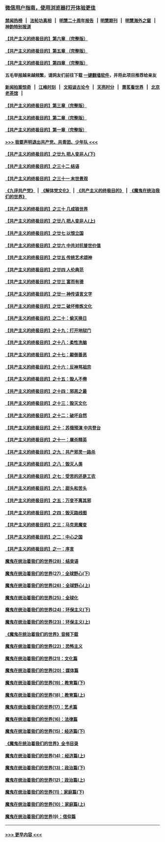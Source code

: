 ### [微信用户指南，使用浏览器打开体验更佳](https://github.com/gfw-breaker/banned-news1/blob/master/indexes/wechat-guide.md?t=0)
#### [禁闻热榜](热点新闻.md?t=0)  &nbsp;&nbsp;|&nbsp;&nbsp; [法轮功真相](https://github.com/gfw-breaker/truth/blob/master/README.md?t=0) &nbsp;&nbsp;|&nbsp;&nbsp; [明慧二十周年报告](https://github.com/gfw-breaker/mh-reports/blob/master/README.md?t=0) &nbsp;&nbsp;|&nbsp;&nbsp;[明慧期刊](https://github.com/gfw-breaker/mh-qikan) &nbsp;&nbsp;|&nbsp;&nbsp; [明慧海外之窗](https://github.com/gfw-breaker/mh-news/blob/master/README.md?t=0) &nbsp;&nbsp;|&nbsp;&nbsp; [神韵特别报道](https://github.com/gfw-breaker/mh-news/blob/master/shenyun.md?t=0)
#### [【共产主义的终极目的】第六章 （完整版）](../pages/nsc422/n11428913.md?t=02170444) 
#### [【共产主义的终极目的】第五章 （完整版）](../pages/nsc422/n11428912.md?t=02170444) 
#### [【共产主义的终极目的】第四章 （完整版）](../pages/nsc422/n11428907.md?t=02170444) 
#### 五毛举报越来越频繁，请网友们前往下载 [一键翻墙软件](https://github.com/gfw-breaker/ssr-accounts)，并将此项目推荐给亲友
#### [新闻拍案惊奇](https://github.com/gfw-breaker/banned-news1/blob/master/pages/link4.md) &nbsp;&nbsp;|&nbsp;&nbsp; [江峰时刻](https://github.com/gfw-breaker/banned-news1/blob/master/pages/link4.md) &nbsp;&nbsp;|&nbsp;&nbsp; [文昭谈古论今](https://github.com/gfw-breaker/banned-news1/blob/master/pages/link4.md) &nbsp;&nbsp;|&nbsp;&nbsp; [天亮时分](https://github.com/gfw-breaker/banned-news1/blob/master/pages/link4.md) &nbsp;&nbsp;|&nbsp;&nbsp; [萧茗看世界](https://github.com/gfw-breaker/banned-news1/blob/master/pages/link4.md) &nbsp;&nbsp;|&nbsp;&nbsp; [北京老茶馆](https://github.com/gfw-breaker/banned-news1/blob/master/pages/link4.md) &nbsp;&nbsp;|&nbsp;&nbsp; 
#### [【共产主义的终极目的】第三章（完整版）](../pages/nsc422/n11428848.md?t=02170444) 
#### [【共产主义的终极目的】第二章（完整版）](../pages/nsc422/n11428831.md?t=02170444) 
#### [【共产主义的终极目的】第一章（完整版）](../pages/nsc422/n11417651.md?t=02170444) 
#### [>>> 我要声明退出共产党、共青团、少年队 <<<](https://github.com/begood0513/goodnews/blob/master/quit/letter.md) 
#### [【共产主义的终极目的】之廿九 把人变非人(下)](../pages/nsc422/n11344140.md?t=02170444) 
#### [【共产主义的终极目的】之三十二 结语](../pages/nsc422/n11360535.md?t=02170444) 
#### [【共产主义的终极目的】之三十一 末世景观](../pages/nsc422/n11351129.md?t=02170444) 
#### [《九评共产党》](https://github.com/begood0513/9ping.md/blob/master/README.md) &nbsp;|&nbsp; [《解体党文化》](../../../../jtdwh.md/blob/master/README.md)  &nbsp;|&nbsp; [《共产主义的终极目的》](../../../../gczydzjmd.md/blob/master/README.md) &nbsp;|&nbsp; [《魔鬼在统治我们的世界》](../../../../mgztzwmdsj.md/blob/master/README.md) 
#### [【共产主义的终极目的】之三十 几成狼世界](../pages/nsc422/n11348280.md?t=02170444) 
#### [【共产主义的终极目的】之廿八 把人变非人(上)](../pages/nsc422/n11340492.md?t=02170444) 
#### [【共产主义的终极目的】之廿七 以恨立国](../pages/nsc422/n11336944.md?t=02170444) 
#### [【共产主义的终极目的】之廿六 中共对抗普世价值](../pages/nsc422/n11324785.md?t=02170444) 
#### [【共产主义的终极目的】之廿五 传统艺术颂神](../pages/nsc422/n11296396.md?t=02170444) 
#### [【共产主义的终极目的】之廿四 人伦典范](../pages/nsc422/n11296397.md?t=02170444) 
#### [【共产主义的终极目的】之廿三 富而有德](../pages/nsc422/n11283598.md?t=02170444) 
#### [【共产主义的终极目的】之廿一 神传语言文字](../pages/nsc422/n11263265.md?t=02170444) 
#### [【共产主义的终极目的】之廿二 破坏修炼文化](../pages/nsc422/n11245728.md?t=02170444) 
#### [【共产主义的终极目的】之二十：偷天换日](../pages/nsc422/n11238846.md?t=02170444) 
#### [【共产主义的终极目的】之十九：打开地狱门](../pages/nsc422/n11206376.md?t=02170444) 
#### [【共产主义的终极目的】之十八：柔性洗脑](../pages/nsc422/n11199994.md?t=02170444) 
#### [【共产主义的终极目的】之十七：颠倒善恶](../pages/nsc422/n11179782.md?t=02170444) 
#### [【共产主义的终极目的】之十六：反神骂祖宗](../pages/nsc422/n11166798.md?t=02170444) 
#### [【共产主义的终极目的】之十五：毁人不倦](../pages/nsc422/n11166792.md?t=02170444) 
#### [【共产主义的终极目的】之十四：邪恶之最](../pages/nsc422/n11150249.md?t=02170444) 
#### [【共产主义的终极目的】之十三：毁灭文化](../pages/nsc422/n11135227.md?t=02170444) 
#### [【共产主义的终极目的】之十二：破坏自然](../pages/nsc422/n11135214.md?t=02170444) 
#### [【共产主义的终极目的】之十：苏俄预演 中共登台](../pages/nsc422/n11118424.md?t=02170444) 
#### [【共产主义的终极目的】之十一：屠杀精英](../pages/nsc422/n11118442.md?t=02170444) 
#### [【共产主义的终极目的】之九：共产邪灵一路杀](../pages/nsc422/n11114139.md?t=02170444) 
#### [【共产主义的终极目的】之八：毁灭人类](../pages/nsc422/n11108503.md?t=02170444) 
#### [【共产主义的终极目的】之七：受苦的还是工农](../pages/nsc422/n11101809.md?t=02170444) 
#### [【共产主义的终极目的】之六：甜头和苦头](../pages/nsc422/n11096971.md?t=02170444) 
#### [【共产主义的终极目的】之五：万变不离其邪](../pages/nsc422/n11091285.md?t=02170444) 
#### [【共产主义的终极目的】之四：毁灭路线图](../pages/nsc422/n11086284.md?t=02170444) 
#### [【共产主义的终极目的】之三：马克思魔变](../pages/nsc422/n11061941.md?t=02170444) 
#### [【共产主义的终极目的】之二：中心之国](../pages/nsc422/n11047728.md?t=02170444) 
#### [【共产主义的终极目的】之一：序言](../pages/nsc422/n11086077.md?t=02170444) 
#### [魔鬼在统治着我们的世界(28)：结束语](../pages/nsc422/n10936246.md?t=02170444) 
#### [魔鬼在统治着我们的世界(27)：全球野心(下)](../pages/nsc422/n10928319.md?t=02170444) 
#### [魔鬼在统治着我们的世界(26)：全球野心(上)](../pages/nsc422/n10900318.md?t=02170444) 
#### [魔鬼在统治着我们的世界(25)：全球化](../pages/nsc422/n10788205.md?t=02170444) 
#### [魔鬼在统治着我们的世界(24)：环保主义(下)](../pages/nsc422/n10695307.md?t=02170444) 
#### [魔鬼在统治着我们的世界(23)：环保主义(上)](../pages/nsc422/n10688613.md?t=02170444) 
#### [《魔鬼在统治着我们的世界》音频下载](../pages/nsc422/n10635553.md?t=02170444) 
#### [魔鬼在统治着我们的世界(22)：恐怖主义](../pages/nsc422/n10614727.md?t=02170444) 
#### [魔鬼在统治着我们的世界(21)：文化篇](../pages/nsc422/n10597706.md?t=02170444) 
#### [魔鬼在统治着我们的世界(20)：媒体篇](../pages/nsc422/n10586579.md?t=02170444) 
#### [魔鬼在统治着我们的世界(19)：教育篇(下)](../pages/nsc422/n10564808.md?t=02170444) 
#### [魔鬼在统治着我们的世界(18)：教育篇(上)](../pages/nsc422/n10526970.md?t=02170444) 
#### [魔鬼在统治着我们的世界(17)：艺术篇](../pages/nsc422/n10499093.md?t=02170444) 
#### [魔鬼在统治着我们的世界(16)：法律篇](../pages/nsc422/n10485969.md?t=02170444) 
#### [魔鬼在统治着我们的世界(15)：经济篇(下)](../pages/nsc422/n10469975.md?t=02170444) 
#### [《魔鬼在统治着我们的世界》全书目录](../pages/nsc422/n10464261.md?t=02170444) 
#### [魔鬼在统治着我们的世界(14)：经济篇(上)](../pages/nsc422/n10457370.md?t=02170444) 
#### [魔鬼在统治着我们的世界(13)：政治篇(下)](../pages/nsc422/n10448270.md?t=02170444) 
#### [魔鬼在统治着我们的世界(12)：政治篇(上)](../pages/nsc422/n10444576.md?t=02170444) 
#### [魔鬼在统治着我们的世界(11)：家庭篇(下)](../pages/nsc422/n10440961.md?t=02170444) 
#### [魔鬼在统治着我们的世界(10)：家庭篇(上)](../pages/nsc422/n10435448.md?t=02170444) 
#### [魔鬼在统治着我们的世界(9)：信仰篇](../pages/nsc422/n10432159.md?t=02170444) 

----
#### [ >>> 更早内容 <<< ](../indexes/nsc422-earlier.md)
